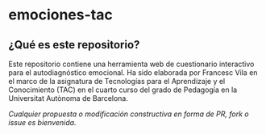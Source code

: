 # emociones-tac

## ¿Qué es este repositorio?
Este repositorio contiene una herramienta web de cuestionario interactivo para el autodiagnóstico emocional. Ha sido elaborada por Francesc Vila en el marco de la asignatura de Tecnologías para el Aprendizaje y el Conocimiento (TAC) en el cuarto curso del grado de Pedagogía en la Universitat Autònoma de Barcelona.

_Cualquier propuesta o modificación constructiva en forma de PR, fork o issue es bienvenida._
